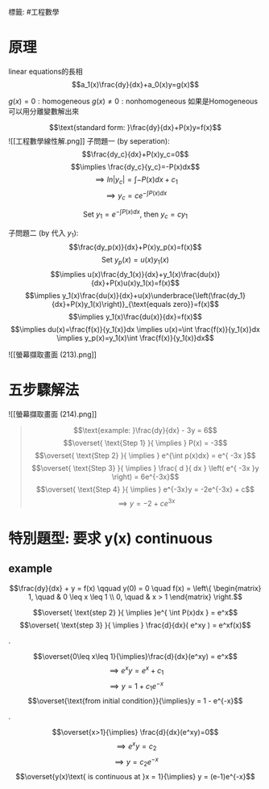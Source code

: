 標籤: #工程數學

# 原理

linear equations的長相
$$a_1(x)\frac{dy}{dx}+a_0(x)y=g(x)$$

$g(x)=0:\text{homogeneous}$
$g(x)\neq 0:\text{nonhomogeneous}$
如果是Homogeneous 可以用分離變數解出來

$$\text{standard form: }\frac{dy}{dx}+P(x)y=f(x)$$
![[工程數學線性解.png]]
子問題一 (by seperation): $$\frac{dy_c}{dx}+P(x)y_c=0$$
$$\implies \frac{dy_c}{y_c}=-P(x)dx$$
$$\implies ln\vert y_c\vert=\int -P(x)dx+c_1$$
$$\implies y_c=ce^{-\int P(x)dx}$$

$$\text{Set } y_1=e^{-\int P(x)dx}\text{, then }y_c=cy_1$$

子問題二 (by 代入 $y_1$): 
$$\frac{dy_p(x)}{dx}+P(x)y_p(x)=f(x)$$
$$\text{Set }y_p(x)=u(x)y_1(x)$$
$$\implies u(x)\frac{dy_1(x)}{dx}+y_1(x)\frac{du(x)}{dx}+P(x)u(x)y_1(x)=f(x)$$
$$\implies y_1(x)\frac{du(x)}{dx}+u(x)\underbrace{\left(\frac{dy_1}{dx}+P(x)y_1(x)\right)}_{\text{equals zero}}=f(x)$$
$$\implies y_1(x)\frac{du(x)}{dx}=f(x)$$
$$\implies du(x)=\frac{f(x)}{y_1(x)}dx \implies u(x)=\int \frac{f(x)}{y_1(x)}dx \implies y_p(x)=y_1(x)\int \frac{f(x)}{y_1(x)}dx$$

![[螢幕擷取畫面 (213).png]]

# 五步驟解法

![[螢幕擷取畫面 (214).png]]

> $$\text{example: }\frac{dy}{dx} - 3y = 6$$
$$\overset{ \text{Step 1} }{ \implies } P(x) = -3$$
$$\overset{ \text{Step 2} }{ \implies } e^{\int p(x)dx} = e^{ -3x }$$
$$\overset{ \text{Step 3} }{ \implies } \frac{ d }{ dx } \left( e^{ -3x }y \right) = 6e^{-3x}$$
$$\overset{ \text{Step 4} }{ \implies } e^{-3x}y = -2e^{-3x} + c$$
$$\implies y = -2 + ce^{3x}$$

# 特別題型: 要求 y(x) continuous

## example

$$\frac{dy}{dx} + y = f(x) \qquad y(0) = 0 \quad f(x) = \left\{ \begin{matrix} 1, \quad & 0 \leq x \leq 1 \\ 0, \quad & x > 1 \end{matrix} \right.$$

$$\overset{ \text{step 2} }{ \implies }e^{ \int P(x)dx } = e^x$$
$$\overset{ \text{step 3} }{ \implies } \frac{d}{dx}( e^xy ) = e^xf(x)$$

.

$$\overset{0\leq x\leq 1}{\implies}\frac{d}{dx}(e^xy) = e^x$$
$$\implies e^xy = e^x + c_1$$
$$\implies y = 1 + c_1e^{-x}$$
$$\overset{\text{from initial condition}}{\implies}y = 1 - e^{-x}$$

.

$$\overset{x>1}{\implies} \frac{d}{dx}(e^xy)=0$$
$$\implies e^xy = c_2$$
$$\implies y = c_2e^{-x}$$
$$\overset{y(x)\text{ is continuous at }x = 1}{\implies} y = (e-1)e^{-x}$$